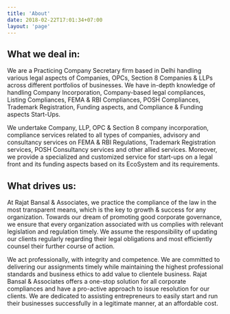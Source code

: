 ```yaml
---
title: 'About'
date: 2018-02-22T17:01:34+07:00
layout: 'page'
---
```




## What we deal in:

We are a Practicing Company Secretary firm based in Delhi handling various legal aspects of Companies, OPCs, Section 8 Companies & LLPs across different portfolios of businesses.
We have in-depth knowledge of handling Company Incorporation, Company-based legal compliances, Listing Compliances, FEMA & RBI Compliances, POSH Compliances, Trademark Registration, Funding aspects, and Compliance & Funding aspects Start-Ups.

We undertake Company, LLP, OPC & Section 8 company incorporation, compliance services related to all types of companies, advisory and consultancy services on FEMA & RBI Regulations, Trademark Registration services, POSH Consultancy services and other allied services.
Moreover, we provide a specialized and customized service for start-ups on a legal front and its funding aspects based on its EcoSystem and its requirements.
## What drives us:

At Rajat Bansal & Associates, we practice the compliance of the law in the most transparent means, which is the key to growth & success for any organization. Towards our dream of promoting good corporate governance, we ensure that every organization associated with us complies with relevant legislation and regulation timely. We assume the responsibility of updating our clients regularly regarding their legal obligations and most efficiently counsel their further course of action.

We act professionally, with integrity and competence. We are committed to delivering our assignments timely while maintaining the highest professional standards and business ethics to add value to clientele business. Rajat Bansal & Associates offers a one-stop solution for all corporate compliances and have a pro-active approach to issue resolution for our clients. We are dedicated to assisting entrepreneurs to easily start and run their businesses successfully in a legitimate manner, at an affordable cost.
